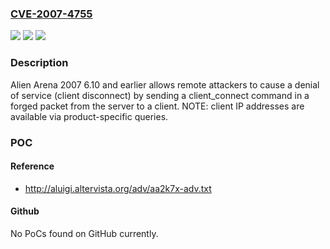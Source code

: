 ### [CVE-2007-4755](https://cve.mitre.org/cgi-bin/cvename.cgi?name=CVE-2007-4755)
![](https://img.shields.io/static/v1?label=Product&message=n%2Fa&color=blue)
![](https://img.shields.io/static/v1?label=Version&message=n%2Fa&color=blue)
![](https://img.shields.io/static/v1?label=Vulnerability&message=n%2Fa&color=brighgreen)

### Description

Alien Arena 2007 6.10 and earlier allows remote attackers to cause a denial of service (client disconnect) by sending a client_connect command in a forged packet from the server to a client.  NOTE: client IP addresses are available via product-specific queries.

### POC

#### Reference
- http://aluigi.altervista.org/adv/aa2k7x-adv.txt

#### Github
No PoCs found on GitHub currently.

